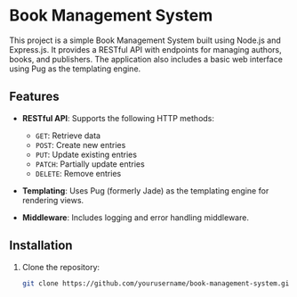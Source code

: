# Book Management System

This project is a simple Book Management System built using Node.js and Express.js. It provides a RESTful API with endpoints for managing authors, books, and publishers. The application also includes a basic web interface using Pug as the templating engine.

## Features

- **RESTful API**: Supports the following HTTP methods:
  - `GET`: Retrieve data
  - `POST`: Create new entries
  - `PUT`: Update existing entries
  - `PATCH`: Partially update entries
  - `DELETE`: Remove entries

- **Templating**: Uses Pug (formerly Jade) as the templating engine for rendering views.
  
- **Middleware**: Includes logging and error handling middleware.

## Installation

1. Clone the repository:
   ```bash
   git clone https://github.com/yourusername/book-management-system.git
